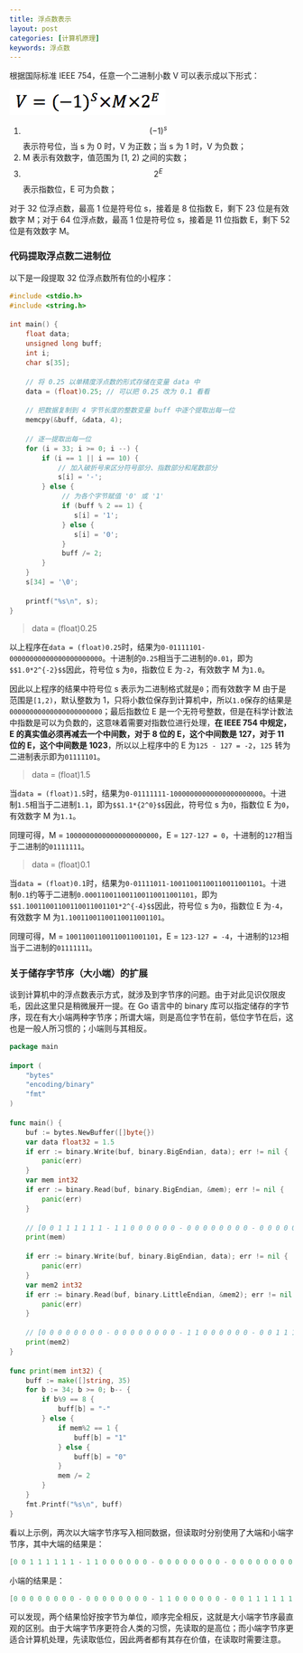 ```yaml
---
title: 浮点数表示
layout: post
categories: [计算机原理]
keywords: 浮点数
---
```


<script src="https://cdn.mathjax.org/mathjax/latest/MathJax.js?config=TeX-AMS-MML_HTMLorMML" type="text/javascript"></script>
<script type="text/x-mathjax-config">
  MathJax.Hub.Config({
    tex2jax: {
      skipTags: ['script', 'noscript', 'style', 'textarea', 'pre'],
      inlineMath: [['$','$']]
    }
  });
</script>

根据国际标准 IEEE 754，任意一个二进制小数 V 可以表示成以下形式：

![WX20190401-121514.png](/assets/images/2019/0401/WX20190401-121514.png)

1.  $$(-1)^s$$ 表示符号位，当 s 为 0 时，V 为正数；当 s 为 1 时，V 为负数；
2.  M 表示有效数字，值范围为 [1, 2) 之间的实数；
3.  $$2^E$$ 表示指数位，E 可为负数；

对于 32 位浮点数，最高 1 位是符号位 s，接着是 8 位指数 E，剩下 23 位是有效数字 M；对于 64 位浮点数，最高 1 位是符号位 s，接着是 11 位指数 E，剩下 52 位是有效数字 M。

### 代码提取浮点数二进制位

以下是一段提取 32 位浮点数所有位的小程序：

```c
#include <stdio.h>
#include <string.h>

int main() {
    float data;
    unsigned long buff;
    int i;
    char s[35];

    // 将 0.25 以单精度浮点数的形式存储在变量 data 中
    data = (float)0.25;	// 可以把 0.25 改为 0.1 看看

    // 把数据复制到 4 字节长度的整数变量 buff 中逐个提取出每一位
    memcpy(&buff, &data, 4);

    // 逐一提取出每一位
    for (i = 33; i >= 0; i --) {
        if (i == 1 || i == 10) {
            // 加入破折号来区分符号部分、指数部分和尾数部分
            s[i] = '-';
        } else {
             // 为各个字节赋值 '0' 或 '1'
             if (buff % 2 == 1) {
                s[i] = '1';
             } else {
                s[i] = '0';
             }
             buff /= 2;
        }
    }
    s[34] = '\0';

    printf("%s\n", s);
}
```

> data = (float)0.25

以上程序在`data = (float)0.25`时，结果为`0-01111101-00000000000000000000000`。十进制的`0.25`相当于二进制的`0.01`，即为`$$1.0*2^{-2}$$`因此，符号位 s 为`0`，指数位 E 为`-2`，有效数字 M 为`1.0`。

因此以上程序的结果中符号位 s 表示为二进制格式就是`0`；而有效数字 M 由于是范围是`[1,2)`，默认整数为 1，只将小数位保存到计算机中，所以`1.0`保存的结果是`00000000000000000000000`；最后指数位 E 是一个无符号整数，但是在科学计数法中指数是可以为负数的，这意味着需要对指数位进行处理，**在 IEEE 754 中规定，E 的真实值必须再减去一个中间数，对于 8 位的 E，这个中间数是 127，对于 11 位的 E，这个中间数是 1023**，所以以上程序中的 E 为`125 - 127 = -2`，`125` 转为二进制表示即为`01111101`。

> data = (float)1.5

当`data = (float)1.5`时，结果为`0-01111111-10000000000000000000000`。十进制`1.5`相当于二进制`1.1`，即为`$$1.1*{2^0}$$`因此，符号位 s 为`0`，指数位 E 为`0`，有效数字 M 为`1.1`。

同理可得，M = `10000000000000000000000`，E = `127-127 = 0`，十进制的`127`相当于二进制的`01111111`。

> data = (float)0.1

当`data = (float)0.1`时，结果为`0-01111011-10011001100110011001101`。十进制`0.1`约等于二进制`0.000110011001100110011001101`，即为`$$1.10011001100110011001101*2^{-4}$$`因此，符号位 s 为`0`，指数位 E 为`-4`，有效数字 M 为`1.10011001100110011001101`。

同理可得，M = `10011001100110011001101`，E = `123-127 = -4`，十进制的`123`相当于二进制的`01111111`。

### 关于储存字节序（大小端）的扩展

谈到计算机中的浮点数表示方式，就涉及到字节序的问题。由于对此见识仅限皮毛，因此这里只是稍微展开一提。在 Go 语言中的 binary 库可以指定储存的字节序，现在有大小端两种字节序；所谓大端，则是高位字节在前，低位字节在后，这也是一般人所习惯的；小端则与其相反。

```go
package main

import (
	"bytes"
	"encoding/binary"
	"fmt"
)

func main() {
	buf := bytes.NewBuffer([]byte{})
	var data float32 = 1.5
	if err := binary.Write(buf, binary.BigEndian, data); err != nil {
		panic(err)
	}
	var mem int32
	if err := binary.Read(buf, binary.BigEndian, &mem); err != nil {
		panic(err)
	}
	
	// [0 0 1 1 1 1 1 1 - 1 1 0 0 0 0 0 0 - 0 0 0 0 0 0 0 0 - 0 0 0 0 0 0 0 0]
	print(mem)

	if err := binary.Write(buf, binary.BigEndian, data); err != nil {
		panic(err)
	}
	var mem2 int32
	if err := binary.Read(buf, binary.LittleEndian, &mem2); err != nil {
		panic(err)
	}
	
	// [0 0 0 0 0 0 0 0 - 0 0 0 0 0 0 0 0 - 1 1 0 0 0 0 0 0 - 0 0 1 1 1 1 1 1]
	print(mem2)
}

func print(mem int32) {
	buff := make([]string, 35)
	for b := 34; b >= 0; b-- {
		if b%9 == 8 {
			buff[b] = "-"
		} else {
			if mem%2 == 1 {
				buff[b] = "1"
			} else {
				buff[b] = "0"
			}
			mem /= 2
		}
	}
	fmt.Printf("%s\n", buff)
}
```

看以上示例，两次以大端字节序写入相同数据，但读取时分别使用了大端和小端字节序，其中大端的结果是：

```go
[0 0 1 1 1 1 1 1 - 1 1 0 0 0 0 0 0 - 0 0 0 0 0 0 0 0 - 0 0 0 0 0 0 0 0]
```

小端的结果是：

```go
[0 0 0 0 0 0 0 0 - 0 0 0 0 0 0 0 0 - 1 1 0 0 0 0 0 0 - 0 0 1 1 1 1 1 1]
```

可以发现，两个结果恰好按字节为单位，顺序完全相反，这就是大小端字节序最直观的区别。由于大端字节序更符合人类的习惯，先读取的是高位；而小端字节序更适合计算机处理，先读取低位，因此两者都有其存在价值，在读取时需要注意。
